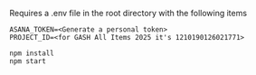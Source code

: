 Requires a .env file in the root directory with the following items

```env
ASANA_TOKEN=<Generate a personal token>
PROJECT_ID=<for GASH All Items 2025 it's 1210190126021771>
```

```
npm install
npm start
```